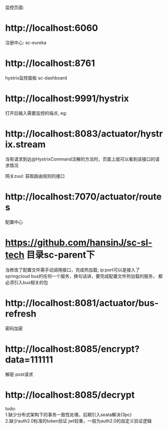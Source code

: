 
监控页面:       
# http://localhost:6060 

注册中心: sc-eureka 
# http://localhost:8761

hystrix监控面板 sc-dashboard 
# http://localhost:9991/hystrix
打开后输入需要监控的端点, eg: 
# http://localhost:8083/actuator/hystrix.stream
当有请求到达@HystrixCommand注解的方法时，页面上就可以看到该接口的请求情况

网关zuul: 获取路由规则的接口
# http://localhost:7070/actuator/routes

配置中心
# https://github.com/hansinJ/sc-sl-tech 目录sc-parent下
当修改了配置文件需手动调用接口，完成热加载;
ip:port可以是接入了springcloud bus的任何一个服务，换句话讲，要完成配置文件热加载的服务，
都必须引入bus相关的包
# http://localhost:8081/actuator/bus-refresh

密码加密
# http://localhost:8085/encrypt?data=111111
解密 post请求
# http://localhost:8085/decrypt

    
todo:               
    1.缺少分布式架构下的事务一致性处理，后期引入seata解决(3pc)               
    2.缺少auth2.0标准的token验证  jwt较重，一般为auth2.0的自定义验证逻辑
                